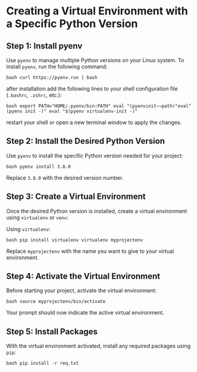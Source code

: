 # Creating a Virtual Environment with a Specific Python Version

## Step 1: Install pyenv

Use `pyenv` to manage multiple Python versions on your Linux system. To install `pyenv`, run the following command:

`bash curl https://pyenv.run | bash` 



after installation add the following lines to your shell configuration file (`.bashrc`, `.zshrc`, etc.):

` bash export PATH="HOME/.pyenv/bin:PATH" eval "(pyenvinit−−path)"eval"(pyenv init -)" eval "$(pyenv virtualenv-init -)" ` 


restart your shell or open a new terminal window to apply the changes.

## Step 2: Install the Desired Python Version

Use `pyenv` to install the specific Python version needed for your project:

` bash pyenv install 3.8.0 ` 

Replace `3.8.0` with the desired version number.

## Step 3: Create a Virtual Environment

Once the desired Python version is installed, create a virtual environment using `virtualenv` or `venv`:

Using `virtualenv`:

` bash pip install virtualenv virtualenv myprojectenv ` 

Replace `myprojectenv` with the name you want to give to your virtual environment.

## Step 4: Activate the Virtual Environment

Before starting your project, activate the virtual environment:

` bash source myprojectenv/bin/activate ` 

Your prompt should now indicate the active virtual environment.

## Step 5: Install Packages

With the virtual environment activated, install any required packages using `pip`:

` bash pip install -r req.txt ` 

